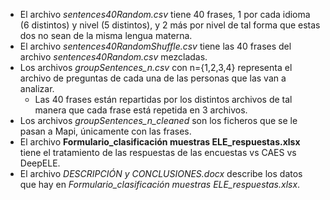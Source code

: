 - El archivo *sentences40Random.csv* tiene 40 frases, 1 por cada idioma (6 distintos) y nivel (5 distintos), y 2 más por nivel de tal forma que estas dos no sean de la misma lengua materna.
- El archivo *sentences40RandomShuffle.csv* tiene las 40 frases del archivo *sentences40Random.csv* mezcladas.
- Los archivos *groupSentences_n.csv* con n={1,2,3,4} representa el archivo de preguntas de cada una de las personas que las van a analizar. 
  - Las 40 frases están repartidas por los distintos archivos de tal manera que cada frase está repetida en 3 archivos.
- Los archivos *groupSentences_n_cleaned* son los ficheros que se le pasan a Mapi, únicamente con las frases.
- El archivo **Formulario_clasificación muestras ELE_respuestas.xlsx** tiene el tratamiento de las respuestas de las encuestas vs CAES vs DeepELE.
- El archivo *DESCRIPCIÓN y CONCLUSIONES.docx* describe los datos que hay en *Formulario_clasificación muestras ELE_respuestas.xlsx*.
